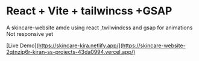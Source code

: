 # React + Vite + tailwincss +GSAP

A skincare-website amde using react ,twilwindcss and gsap for animations
Not responsive yet

[Live Demo](https://skincare-kira.netlify.app/](https://skincare-website-2qtnzip6r-kiran-ss-projects-43da0994.vercel.app/)

